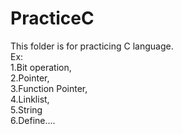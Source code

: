 # PracticeC
This folder is for practicing C language.  
Ex:  
    1.Bit operation,  
    2.Pointer,  
    3.Function Pointer,  
    4.Linklist,  
    5.String  
    6.Define....
